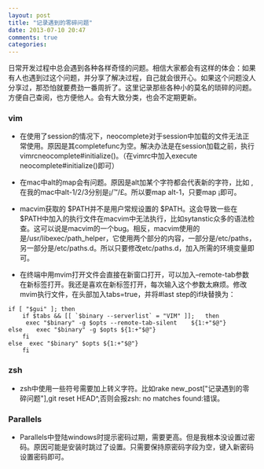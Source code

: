 ```yaml
---
layout: post
title: "记录遇到的零碎问题"
date: 2013-07-10 20:47
comments: true
categories:
---
```

日常开发过程中总会遇到各种各样奇怪的问题。相信大家都会有这样的体会：如果有人也遇到过这个问题，并分享了解决过程，自己就会很开心。如果这个问题没人分享过，那恐怕就要费劲一番周折了。这里记录那些各种小的莫名的琐碎的问题。方便自己查阅，也方便他人。会有大致分类，也会不定期更新。

### vim
 * 在使用了session的情况下，neocomplete对于session中加载的文件无法正常使用。原因是其completefunc为空。解决办法是在session加载之前，执行vimrcneocomplete#initialize()。（在vimrc中加入execute neocomplete#initialize()即可）
 <!--more-->
 
 * 在mac中alt的map会有问题。原因是alt加某个字符都会代表新的字符，比如 ,在我的mac中alt-1/2/3分别是¡/™/£。所以要map alt-1，只要map ¡即可。
 
 * macvim获取的 $PATH并不是用户常规设置的 $PATH。这会导致一些在 $PATH中加入的执行文件在macvim中无法执行，比如sytanstic众多的语法检查。这可以说是macvim的一个bug。相反，macvim使用的是/usr/libexec/path_helper，它使用两个部分的内容，一部分是/etc/paths，另一部分是/etc/paths.d。所以只要修改etc/paths.d，加入所需的环境变量即可。
 
 * 在终端中用mvim打开文件会直接在新窗口打开，可以加入–remote-tab参数在新标签打开。我还是喜欢在新标签打开，每次输入这个参数太麻烦。修改mvim执行文件，在头部加入tabs=true，并将#last step的if块替换为：
 
``` 
if [ "$gui" ]; then
 	if $tabs && [[ `$binary --serverlist` = "VIM" ]]; 	then
   	 exec "$binary" -g $opts --remote-tab-silent 	${1:+"$@"}
else    exec "$binary" -g $opts ${1:+"$@"}
	fi
else  exec "$binary" $opts ${1:+"$@"}
	fi
```
 
### zsh
* zsh中使用一些符号需要加上转义字符。比如rake new_post\["记录遇到的零碎问题"\],git reset HEAD\^,否则会报zsh: no matches found:错误。

### Parallels
* Parallels中登陆windows时提示密码过期，需要更高。但是我根本没设置过密码。原因可能是安装时跳过了设置。只需要保持原密码字段为空，键入新密码设置密码即可。

